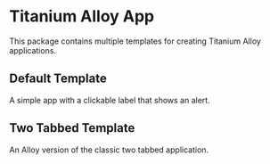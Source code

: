 # Titanium Alloy App

This package contains multiple templates for creating Titanium Alloy applications.

## Default Template

A simple app with a clickable label that shows an alert.

## Two Tabbed Template

An Alloy version of the classic two tabbed application.

